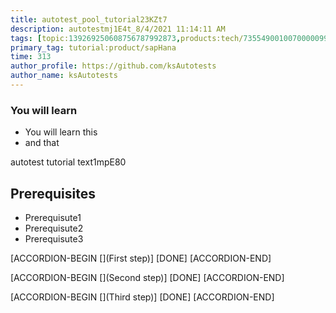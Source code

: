 ```yaml
---
title: autotest_pool_tutorial23KZt7
description: autotestmj1E4t_8/4/2021 11:14:11 AM
tags: [topic:139269250608756787992873,products:tech/73554900100700000996,tutorial:experience/advanced]
primary_tag: tutorial:product/sapHana
time: 313
author_profile: https://github.com/ksAutotests
author_name: ksAutotests
---
```

### You will learn
- You will learn this
- and that

autotest tutorial text1mpE80

## Prerequisites
- Prerequisute1
- Prerequisute2
- Prerequisute3

[ACCORDION-BEGIN [](First step)]
[DONE]
[ACCORDION-END]

[ACCORDION-BEGIN [](Second step)]
[DONE]
[ACCORDION-END]

[ACCORDION-BEGIN [](Third step)]
[DONE]
[ACCORDION-END]

